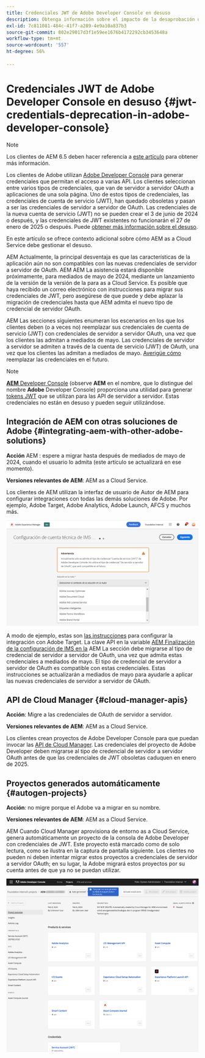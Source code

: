 ```yaml
---
title: Credenciales JWT de Adobe Developer Console en desuso
description: Obtenga información sobre el impacto de la desaprobación de credenciales de JWT en Adobe Developer AEM Console en el uso de la tarjeta de acceso de la interfaz de usuario de.
exl-id: 7c811081-484c-41f7-a289-4e9a10a837b3
source-git-commit: 802e29017d3f1e59ee1676b4172292cb3453648a
workflow-type: tm+mt
source-wordcount: '557'
ht-degree: 56%

---
```


# Credenciales JWT de Adobe Developer Console en desuso {#jwt-credentials-deprecation-in-adobe-developer-console}

>[!NOTE]
>
>Los clientes de AEM 6.5 deben hacer referencia a [este artículo](https://experienceleague.adobe.com/es/docs/experience-manager-65/content/security/jwt-credentials-deprecation-in-adobe-developer-console) para obtener más información.

Los clientes de Adobe utilizan [Adobe Developer Console](https://developer.adobe.com/console) para generar credenciales que permitan el acceso a varias API. Los clientes seleccionan entre varios tipos de credenciales, que van de servidor a servidor OAuth a aplicaciones de una sola página. Uno de estos tipos de credenciales, las credenciales de cuenta de servicio (JWT), han quedado obsoletas y pasan a ser las credenciales de servidor a servidor de OAuth. Las credenciales de la nueva cuenta de servicio (JWT) no se pueden crear el 3 de junio de 2024 o después, y las credenciales de JWT existentes no funcionarán el 27 de enero de 2025 o después. Puede [obtener más información sobre el desuso](https://developer.adobe.com/developer-console/docs/guides/authentication/ServerToServerAuthentication/migration/).

En este artículo se ofrece contexto adicional sobre cómo AEM as a Cloud Service debe gestionar el desuso.

AEM Actualmente, la principal desventaja es que las características de la aplicación aún no son compatibles con las nuevas credenciales de servidor a servidor de OAuth. AEM AEM La asistencia estará disponible próximamente, para mediados de mayo de 2024, mediante un lanzamiento de la versión de la versión de la para as a Cloud Service. Es posible que haya recibido un correo electrónico con instrucciones para migrar sus credenciales de JWT, pero asegúrese de que puede y debe aplazar la migración de credenciales hasta que AEM admita el nuevo tipo de credencial de servidor OAuth.

AEM Las secciones siguientes enumeran los escenarios en los que los clientes deben (o a veces no) reemplazar sus credenciales de cuenta de servicio (JWT) con credenciales de servidor a servidor OAuth, una vez que los clientes las admitan a mediados de mayo. Las credenciales de servidor a servidor se admiten a través de la cuenta de servicio (JWT) de OAuth, una vez que los clientes las admitan a mediados de mayo. [Averigüe cómo](https://developer.adobe.com/developer-console/docs/guides/authentication/ServerToServerAuthentication/migration/#migration-overview) reemplazar las credenciales en el futuro.

>[!NOTE]
>
>[**AEM** Developer Console](/help/implementing/developing/introduction/development-guidelines.md#crxde-lite-and-developer-console) (observe **AEM** en el nombre, que lo distingue del nombre **Adobe** Developer Console) proporciona una utilidad para generar [tokens JWT](/help/implementing/developing/introduction/generating-access-tokens-for-server-side-apis.md) que se utilizan para las API de servidor a servidor. Estas credenciales no están en desuso y pueden seguir utilizándose.


## Integración de AEM con otras soluciones de Adobe {#integrating-aem-with-other-adobe-solutions}

**Acción** AEM : espere a migrar hasta después de mediados de mayo de 2024, cuando el usuario lo admita (este artículo se actualizará en ese momento).

**Versiones relevantes de AEM**: AEM as a Cloud Service.

Los clientes de AEM utilizan la interfaz de usuario de Autor de AEM para configurar integraciones con todas las demás soluciones de Adobe. Por ejemplo, Adobe Target, Adobe Analytics, Adobe Launch, AFCS y muchos más.

![Integración de AEM con otras soluciones](/help/security/assets/jwt-deprecation.png)

A modo de ejemplo, estas son [las instrucciones](https://experienceleague.adobe.com/en/docs/experience-manager-cloud-service/content/sites/integrations/integration-adobe-target-ims) para configurar la integración con Adobe Target. La clave API en la variable [AEM Finalización de la configuración de IMS en la](https://experienceleague.adobe.com/en/docs/experience-manager-cloud-service/content/sites/integrations/integration-adobe-target-ims#completing-the-ims-configuration-in-aem) AEM La sección debe migrarse al tipo de credencial de servidor a servidor de OAuth, una vez que admita estas credenciales a mediados de mayo. El tipo de credencial de servidor a servidor de OAuth es compatible con estas credenciales. Estas instrucciones se actualizarán a mediados de mayo para ayudarle a aplicar las nuevas credenciales de servidor a servidor de OAuth.

## API de Cloud Manager {#cloud-manager-apis}

**Acción**: Migre a las credenciales de OAuth de servidor a servidor.

**Versiones relevantes de AEM**: AEM as a Cloud Service.

Los clientes crean proyectos de Adobe Developer Console para que puedan invocar las [API de Cloud Manager](https://developer.adobe.com/experience-cloud/cloud-manager/guides/getting-started/create-api-integration/). Las credenciales del proyecto de Adobe Developer deben migrarse al tipo de credencial de servidor a servidor OAuth antes de que las credenciales de JWT obsoletas caduquen en enero de 2025.

## Proyectos generados automáticamente {#autogen-projects}

**Acción**: no migre porque el Adobe va a migrar en su nombre.

**Versiones relevantes de AEM**: AEM as a Cloud Service.

AEM Cuando Cloud Manager aprovisiona de entorno as a Cloud Service, genera automáticamente un proyecto de la consola de Adobe Developer con credenciales de JWT. Este proyecto está marcado como de solo lectura, como se ilustra en la captura de pantalla siguiente. Los clientes no pueden ni deben intentar migrar estos proyectos a credenciales de servidor a servidor OAuth; en su lugar, la Adobe migrará estos proyectos por su cuenta antes de que ya no se puedan utilizar.

![Proyectos generados automáticamente](/help/security/assets/jwt-deprecation-autogen-projects.png)
